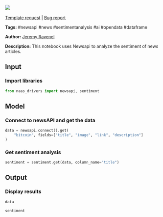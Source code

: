 <a href="https://app.naas.ai/user-redirect/naas/downloader?url=https://raw.githubusercontent.com/jupyter-naas/awesome-notebooks/master/Newsapi/Newsapi_Run_sentiment_analysis.ipynb" target="_parent"><img src="https://naasai-public.s3.eu-west-3.amazonaws.com/open_in_naas.svg"/></a><br><br><a href="https://github.com/jupyter-naas/awesome-notebooks/issues/new?assignees=&labels=&template=template-request.md&title=Tool+-+Action+of+the+notebook+">Template request</a> | <a href="https://github.com/jupyter-naas/awesome-notebooks/issues/new?assignees=&labels=bug&template=bug_report.md&title=Newsapi+-+Run+sentiment+analysis:+Error+short+description">Bug report</a>

**Tags:** #newsapi #news #sentimentanalysis #ai #opendata #dataframe

**Author:** [Jeremy Ravenel](https://www.linkedin.com/in/ACoAAAJHE7sB5OxuKHuzguZ9L6lfDHqw--cdnJg/)

**Description:** This notebook uses Newsapi to analyze the sentiment of news articles.

## Input

### Import libraries


```python
from naas_drivers import newsapi, sentiment
```

## Model

### Connect to newsAPI and get the data


```python
data = newsapi.connect().get(
    "bitcoin", fields=["title", "image", "link", "description"]
)
```

### Get sentiment analysis


```python
sentiment = sentiment.get(data, column_name="title")
```

## Output

### Display results


```python
data
```


```python
sentiment
```
